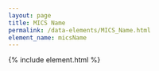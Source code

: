 ```yaml
---
layout: page
title: MICS Name
permalink: /data-elements/MICS_Name.html
element_name: micsName
---
```

{% include element.html %}